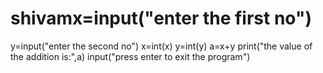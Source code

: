 # shivamx=input("enter the first no")
y=input("enter the second no")
x=int(x)
y=int(y)
a=x+y
print("the value of the addition is:",a)
input("press enter to exit the program")
